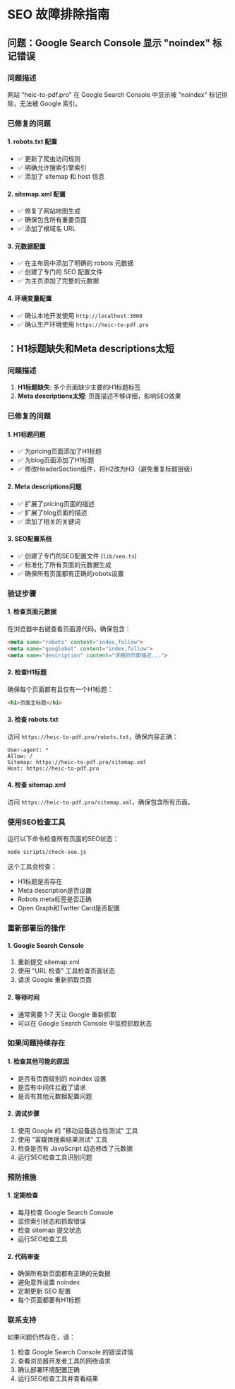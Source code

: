 # SEO 故障排除指南

## 问题：Google Search Console 显示 "noindex" 标记错误

### 问题描述
网站 "heic-to-pdf.pro" 在 Google Search Console 中显示被 "noindex" 标记排除，无法被 Google 索引。

### 已修复的问题

#### 1. robots.txt 配置
- ✅ 更新了爬虫访问规则
- ✅ 明确允许搜索引擎索引
- ✅ 添加了 sitemap 和 host 信息

#### 2. sitemap.xml 配置
- ✅ 修复了网站地图生成
- ✅ 确保包含所有重要页面
- ✅ 添加了根域名 URL

#### 3. 元数据配置
- ✅ 在主布局中添加了明确的 robots 元数据
- ✅ 创建了专门的 SEO 配置文件
- ✅ 为主页添加了完整的元数据

#### 4. 环境变量配置
- ✅ 确认本地开发使用 `http://localhost:3000`
- ✅ 确认生产环境使用 `https://heic-to-pdf.pro`

## ：H1标题缺失和Meta descriptions太短

### 问题描述
1. **H1标题缺失**: 多个页面缺少主要的H1标题标签
2. **Meta descriptions太短**: 页面描述不够详细，影响SEO效果

### 已修复的问题

#### 1. H1标题问题
- ✅ 为pricing页面添加了H1标题
- ✅ 为blog页面添加了H1标题
- ✅ 修改HeaderSection组件，将H2改为H3（避免重复标题层级）

#### 2. Meta descriptions问题
- ✅ 扩展了pricing页面的描述
- ✅ 扩展了blog页面的描述
- ✅ 添加了相关的关键词

#### 3. SEO配置系统
- ✅ 创建了专门的SEO配置文件 (`lib/seo.ts`)
- ✅ 标准化了所有页面的元数据生成
- ✅ 确保所有页面都有正确的robots设置

### 验证步骤

#### 1. 检查页面元数据
在浏览器中右键查看页面源代码，确保包含：
```html
<meta name="robots" content="index,follow">
<meta name="googlebot" content="index,follow">
<meta name="description" content="详细的页面描述...">
```

#### 2. 检查H1标题
确保每个页面都有且仅有一个H1标题：
```html
<h1>页面主标题</h1>
```

#### 3. 检查 robots.txt
访问 `https://heic-to-pdf.pro/robots.txt`，确保内容正确：
```
User-agent: *
Allow: /
Sitemap: https://heic-to-pdf.pro/sitemap.xml
Host: https://heic-to-pdf.pro
```

#### 4. 检查 sitemap.xml
访问 `https://heic-to-pdf.pro/sitemap.xml`，确保包含所有页面。

### 使用SEO检查工具

运行以下命令检查所有页面的SEO状态：
```bash
node scripts/check-seo.js
```

这个工具会检查：
- H1标题是否存在
- Meta description是否设置
- Robots meta标签是否正确
- Open Graph和Twitter Card是否配置

### 重新部署后的操作

#### 1. Google Search Console
1. 重新提交 sitemap.xml
2. 使用 "URL 检查" 工具检查页面状态
3. 请求 Google 重新抓取页面

#### 2. 等待时间
- 通常需要 1-7 天让 Google 重新抓取
- 可以在 Google Search Console 中监控抓取状态

### 如果问题持续存在

#### 1. 检查其他可能的原因
- 是否有页面级别的 noindex 设置
- 是否有中间件拦截了请求
- 是否有其他元数据配置问题

#### 2. 调试步骤
1. 使用 Google 的 "移动设备适合性测试" 工具
2. 使用 "富媒体搜索结果测试" 工具
3. 检查是否有 JavaScript 动态修改了元数据
4. 运行SEO检查工具识别问题

### 预防措施

#### 1. 定期检查
- 每月检查 Google Search Console
- 监控索引状态和抓取错误
- 检查 sitemap 提交状态
- 运行SEO检查工具

#### 2. 代码审查
- 确保所有新页面都有正确的元数据
- 避免意外设置 noindex
- 定期更新 SEO 配置
- 每个页面都要有H1标题

### 联系支持
如果问题仍然存在，请：
1. 检查 Google Search Console 的错误详情
2. 查看浏览器开发者工具的网络请求
3. 确认部署环境配置正确
4. 运行SEO检查工具并查看结果
